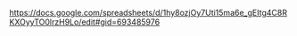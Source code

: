 https://docs.google.com/spreadsheets/d/1hy8ozjOy7Uti15ma6e_gEItg4C8RKXOyyTO0lrzH9Lo/edit#gid=693485976